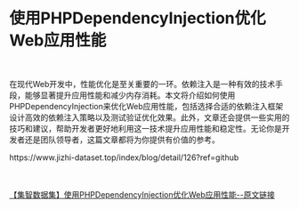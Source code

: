 <h1>使用PHPDependencyInjection优化Web应用性能</h1><br /><p>在现代Web开发中，性能优化是至关重要的一环。依赖注入是一种有效的技术手段，能够显著提升应用性能和减少内存消耗。本文将介绍如何使用PHPDependencyInjection来优化Web应用性能，包括选择合适的依赖注入框架设计高效的依赖注入策略以及测试验证优化效果。此外，文章还会提供一些实用的技巧和建议，帮助开发者更好地利用这一技术提升应用性能和稳定性。无论你是开发者还是团队领导者，这篇文章都将为你提供有价值的参考。</p><p>https://www.jizhi-dataset.top/index/blog/detail/126?ref=github</p><br /><br /><a href="https://www.jizhi-dataset.top/index/blog/detail/126?ref=github" target="_blank">【集智数据集】使用PHPDependencyInjection优化Web应用性能--原文链接</a>
